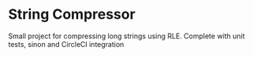 # String Compressor
 Small project for compressing long strings using RLE. Complete with unit tests, sinon and CircleCI integration
